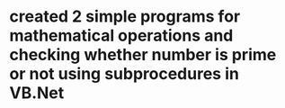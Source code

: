 # created 2 simple programs for mathematical operations and checking whether number is prime or not using subprocedures in VB.Net
